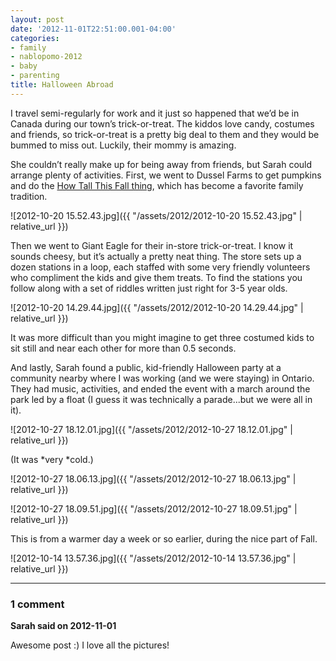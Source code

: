```yaml
---
layout: post
date: '2012-11-01T22:51:00.001-04:00'
categories:
- family
- nablopomo-2012
- baby
- parenting
title: Halloween Abroad
---
```


I travel semi-regularly for work and it just so happened that we’d be in Canada during our town’s trick-or-treat. The kiddos love candy, costumes and friends, so trick-or-treat is a pretty big deal to them and they would be bummed to miss out. Luckily, their mommy is amazing.

She couldn’t really make up for being away from friends, but Sarah could arrange plenty of activities. First, we went to Dussel Farms to get pumpkins and do the [How Tall This Fall thing](http://footedjammies.blogspot.com/2012/11/nablopomo-begins.html), which has become a favorite family tradition. 

![2012-10-20 15.52.43.jpg]({{ "/assets/2012/2012-10-20 15.52.43.jpg" | relative_url }})

Then we went to Giant Eagle for their in-store trick-or-treat. I know it sounds cheesy, but it’s actually a pretty neat thing. The store sets up a dozen stations in a loop, each staffed with some very friendly volunteers who compliment the kids and give them treats. To find the stations you follow along with a set of riddles written just right for 3-5 year olds.

![2012-10-20 14.29.44.jpg]({{ "/assets/2012/2012-10-20 14.29.44.jpg" | relative_url }})

It was more difficult than you might imagine to get three costumed kids to sit still and near each other for more than 0.5 seconds.

And lastly, Sarah found a public, kid-friendly Halloween party at a community nearby where I was working (and we were staying) in Ontario. They had music, activities, and ended the event with a march around the park led by a float (I guess it was technically a parade...but we were all in it).

![2012-10-27 18.12.01.jpg]({{ "/assets/2012/2012-10-27 18.12.01.jpg" | relative_url }})

(It was *very *cold.)

![2012-10-27 18.06.13.jpg]({{ "/assets/2012/2012-10-27 18.06.13.jpg" | relative_url }})

![2012-10-27 18.09.51.jpg]({{ "/assets/2012/2012-10-27 18.09.51.jpg" | relative_url }})

This is from a warmer day a week or so earlier, during the nice part of Fall.

![2012-10-14 13.57.36.jpg]({{ "/assets/2012/2012-10-14 13.57.36.jpg" | relative_url }})

---

### 1 comment

**Sarah said on 2012-11-01**

Awesome post :) I love all the pictures!